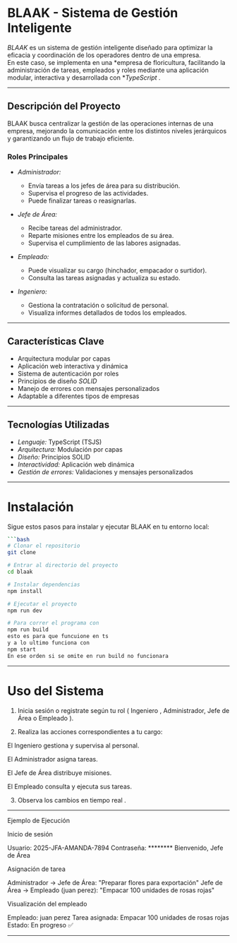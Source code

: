 #  BLAAK - Sistema de Gestión Inteligente

*BLAAK* es un sistema de gestión inteligente diseñado para optimizar la eficacia y coordinación de los operadores dentro de una empresa.  
En este caso, se implementa en una *empresa de floricultura, facilitando la administración de tareas, empleados y roles mediante una aplicación modular, interactiva y desarrollada con **TypeScript* .

---

##  Descripción del Proyecto

BLAAK busca centralizar la gestión de las operaciones internas de una empresa, mejorando la comunicación entre los distintos niveles jerárquicos y garantizando un flujo de trabajo eficiente.

### Roles Principales

- *Administrador:*  
  - Envía tareas a los jefes de área para su distribución.  
  - Supervisa el progreso de las actividades.  
  - Puede finalizar tareas o reasignarlas.  

- *Jefe de Área:*  
  - Recibe tareas del administrador.  
  - Reparte misiones entre los empleados de su área.  
  - Supervisa el cumplimiento de las labores asignadas.  

- *Empleado:*  
  - Puede visualizar su cargo (hinchador, empacador o surtidor).  
  - Consulta las tareas asignadas y actualiza su estado.  

- *Ingeniero:*  
  - Gestiona la contratación o solicitud de personal.  
  - Visualiza informes detallados de todos los empleados.  

---

##  Características Clave

- Arquitectura modular por capas  
- Aplicación web interactiva y dinámica  
- Sistema de autenticación por roles  
- Principios de diseño *SOLID*  
- Manejo de errores con mensajes personalizados  
- Adaptable a diferentes tipos de empresas  

---

##  Tecnologías Utilizadas

- *Lenguaje:* TypeScript (TSJS)  
- *Arquitectura:* Modulación por capas  
- *Diseño:* Principios SOLID  
- *Interactividad:* Aplicación web dinámica  
- *Gestión de errores:* Validaciones y mensajes personalizados  

---
#  Instalación

Sigue estos pasos para instalar y ejecutar BLAAK en tu entorno local:

```bash
```bash
# Clonar el repositorio
git clone 

# Entrar al directorio del proyecto
cd blaak

# Instalar dependencias
npm install

# Ejecutar el proyecto
npm run dev

# Para correr el programa con
npm run build
esto es para que funcuione en ts
y a lo ultimo funciona con
npm start
En ese orden si se omite en run build no funcionara

```

---
#  Uso del Sistema

1. Inicia sesión o registrate según tu rol ( Ingeniero , Administrador, Jefe de Área o Empleado ).


2. Realiza las acciones correspondientes a tu cargo:

El Ingeniero gestiona y supervisa al personal.

El Administrador asigna tareas.

El Jefe de Área distribuye misiones.

El Empleado consulta y ejecuta sus tareas.


3. Observa los cambios en tiempo real .


---
 Ejemplo de Ejecución

Inicio de sesión

Usuario: 2025-JFA-AMANDA-7894
Contraseña: ********
Bienvenido, Jefe de Área

Asignación de tarea

Administrador -> Jefe de Área: "Preparar flores para exportación"
Jefe de Área -> Empleado (juan perez): "Empacar 100 unidades de rosas rojas"

Visualización del empleado

Empleado: juan perez
Tarea asignada: Empacar 100 unidades de rosas rojas
Estado: En progreso ✅


---



